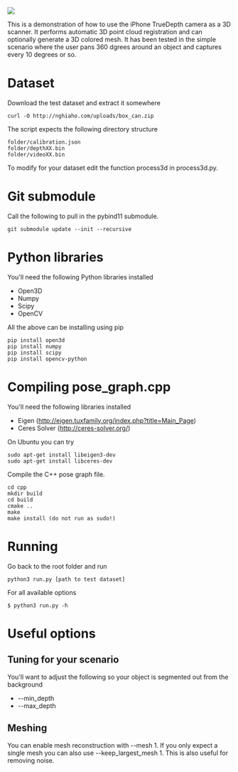 ![](http://nghiaho.com/wp-content/uploads/2020/10/animated_mesh.png)

This is a demonstration of how to use the iPhone TrueDepth camera as a 3D scanner. It performs automatic 3D point cloud registration and can optionally generate a 3D colored mesh. It has been tested in the simple scenario where the user pans 360 dgrees around an object and captures every 10 degrees or so.

# Dataset
Download the test dataset and extract it somewhere
```
curl -O http://nghiaho.com/uploads/box_can.zip
```

The script expects the following directory structure
```
folder/calibration.json
folder/depthXX.bin
folder/videoXX.bin
```
To modify for your dataset edit the function process3d in process3d.py.

# Git submodule
Call the following to pull in the pybind11 submodule.
```
git submodule update --init --recursive
```

# Python libraries
You'll need the following Python libraries installed
- Open3D
- Numpy
- Scipy
- OpenCV

All the above can be installing using pip
```
pip install open3d
pip install numpy
pip install scipy
pip install opencv-python
```

# Compiling pose_graph.cpp
You'll need the following libraries installed
- Eigen (http://eigen.tuxfamily.org/index.php?title=Main_Page)
- Ceres Solver (http://ceres-solver.org/)

On Ubuntu you can try
```
sudo apt-get install libeigen3-dev
sudo apt-get install libceres-dev
```

Compile the C++ pose graph file.
```
cd cpp
mkdir build
cd build
cmake ..
make
make install (do not run as sudo!)
```

# Running
Go back to the root folder and run

```
python3 run.py [path to test dataset]
```

For all available options
```
$ python3 run.py -h
```

# Useful options

## Tuning for your scenario
You'll want to adjust the following so your object is segmented out from the background
- --min_depth
- --max_depth

## Meshing
You can enable mesh reconstruction with --mesh 1. If you only expect a single mesh you can also use --keep_largest_mesh 1. This is also useful for removing noise.



